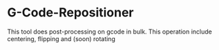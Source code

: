 # G-Code-Repositioner
This tool does post-processing on gcode in bulk. This operation include centering, flipping and (soon) rotating
